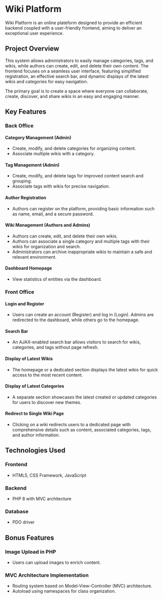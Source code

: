 # Wiki Platform

Wiki Platform is an online plateform designed to provide an efficient backend coupled with a user-friendly frontend, aiming to deliver an exceptional user experience.

## Project Overview

This system allows administrators to easily manage categories, tags, and wikis, while authors can create, edit, and delete their own content. The frontend focuses on a seamless user interface, featuring simplified registration, an effective search bar, and dynamic displays of the latest wikis and categories for easy navigation.

The primary goal is to create a space where everyone can collaborate, create, discover, and share wikis in an easy and engaging manner.

## Key Features

### Back Office

#### Category Management (Admin)

- Create, modify, and delete categories for organizing content.
- Associate multiple wikis with a category.

#### Tag Management (Admin)

- Create, modify, and delete tags for improved content search and grouping.
- Associate tags with wikis for precise navigation.

#### Author Registration

- Authors can register on the platform, providing basic information such as name, email, and a secure password.

#### Wiki Management (Authors and Admins)

- Authors can create, edit, and delete their own wikis.
- Authors can associate a single category and multiple tags with their wikis for organization and search.
- Administrators can archive inappropriate wikis to maintain a safe and relevant environment.

#### Dashboard Homepage

- View statistics of entities via the dashboard.

### Front Office

#### Login and Register

- Users can create an account (Register) and log in (Login). Admins are redirected to the dashboard, while others go to the homepage.

#### Search Bar

- An AJAX-enabled search bar allows visitors to search for wikis, categories, and tags without page refresh.

#### Display of Latest Wikis

- The homepage or a dedicated section displays the latest wikis for quick access to the most recent content.

#### Display of Latest Categories

- A separate section showcases the latest created or updated categories for users to discover new themes.

#### Redirect to Single Wiki Page

- Clicking on a wiki redirects users to a dedicated page with comprehensive details such as content, associated categories, tags, and author information.

## Technologies Used

### Frontend

- HTML5, CSS Framework, JavaScript

### Backend

- PHP 8 with MVC architecture

### Database

- PDO driver

## Bonus Features

### Image Upload in PHP

- Users can upload images to enrich content.

### MVC Architecture Implementation

- Routing system based on Model-View-Controller (MVC) architecture.
- Autoload using namespaces for class organization.

